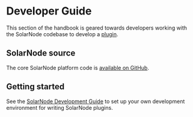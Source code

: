 # Developer Guide

This section of the handbook is geared towards developers working with the SolarNode
codebase to develop a [plugin](osgi/index.md).

## SolarNode source

The core SolarNode platform code is [available on GitHub](https://github.com/SolarNetwork/solarnetwork-node).

## Getting started

See the [SolarNode Development Guide](https://github.com/SolarNetwork/solarnetwork/wiki/SolarNode-Development-Guide)
to set up your own development environment for writing SolarNode plugins.
